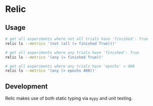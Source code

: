 # Relic

## Usage

```sh
# get all experiments where not all trials have 'finished': True
relic ls --metrics '(not (all (= finished True)))'

# get all experiments where any trials have 'finished': True
relic ls --metrics '(any (= finished True))'

# get all experiments where any trials have 'epochs' > 400
relic ls --metrics '(any (> epochs 400))'
```

## Development

Relic makes use of both static typing via `mypy` and unit testing.
